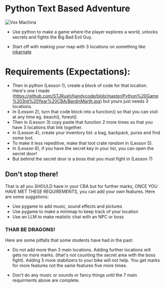
# Python Text Based Adventure
![Vox Machina]([https://myoctocat.com/assets/images/base-octocat.svg](https://static1.cbrimages.com/wordpress/wp-content/uploads/2022/02/Vox-Machina.jpg))

- Use python to make a game where the player explores a world, unlocks secrets and fights the Big Bad Evil Guy.

- Start off with making your map with 3 locations on something like [inkarnate](https://inkarnate.com/maps)


# Requirements (Expectations):
- Then in python (Lesson 1), create a block of code for that location. Here's one I made (https://github.com/STJRush/handycode/blob/master/Python%20Game%203rd%20Year%20CBA/BardinMarth.jpg) but yours just needs 3 locations.
- In (Lesson 2), turn that code block into a function() so that you can visit at any time eg. beach(), forest()
- Then in (Lesson 3) copy paste that function 2 more times so that you have 3 locations that link together.
- In (Lesson 4), create your inventory list: a bag, backpack, purse and find some loot.
- To make it less repeditive, make that loot crate *random* in (Lesson 5).
- In (Lesson 6), if you have the secret key in your list, you can open the secret door!
- But behind the secret door is a boss that you must fight in (Lesson 7)

## Don't stop there!

That is all you SHOULD have in your CBA but for further marks, ONCE YOU HAVE MET THESE REQUIREMENTS, you can add your own features. Here are some suggstions:

- Use pygame to add music, sound effects and pictures
- Use pygame to make a minimap to keep track of your location
- Use an LLM to make realistic chat with an NPC or boss

### THAR BE DRAGONS!

Here are some pitfalls that some students have had in the past:

- Do not add more than 3 main locations. Adding further locations will gets no more marks. (that's not counting the secret area with the boss fight). Adding 5 more stabilizers to your bike will not help. You get marks for more features not the same features five more times.

- Don't do any music or sounds or fancy things until the 7 main requirments above are complete. 


